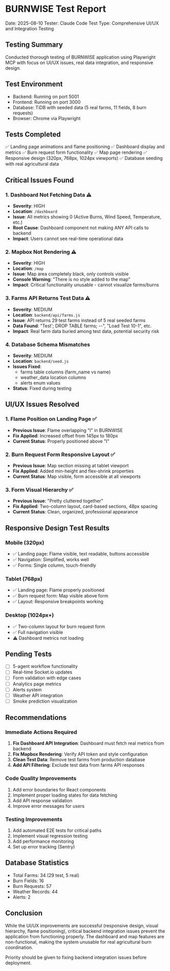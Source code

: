 # BURNWISE Test Report
Date: 2025-08-10
Tester: Claude Code
Test Type: Comprehensive UI/UX and Integration Testing

## Testing Summary
Conducted thorough testing of BURNWISE application using Playwright MCP with focus on UI/UX issues, real data integration, and responsive design.

## Test Environment
- Backend: Running on port 5001
- Frontend: Running on port 3000  
- Database: TiDB with seeded data (5 real farms, 11 fields, 8 burn requests)
- Browser: Chrome via Playwright

## Tests Completed
✅ Landing page animations and flame positioning
✅ Dashboard display and metrics
✅ Burn request form functionality
✅ Map page rendering
✅ Responsive design (320px, 768px, 1024px viewports)
✅ Database seeding with real agricultural data

## Critical Issues Found

### 1. Dashboard Not Fetching Data ⚠️
- **Severity**: HIGH
- **Location**: `/dashboard`
- **Issue**: All metrics showing 0 (Active Burns, Wind Speed, Temperature, etc.)
- **Root Cause**: Dashboard component not making ANY API calls to backend
- **Impact**: Users cannot see real-time operational data

### 2. Mapbox Not Rendering ⚠️
- **Severity**: HIGH  
- **Location**: `/map`
- **Issue**: Map area completely black, only controls visible
- **Console Warning**: "There is no style added to the map"
- **Impact**: Critical functionality unusable - cannot visualize farms/burns

### 3. Farms API Returns Test Data ⚠️
- **Severity**: MEDIUM
- **Location**: `backend/api/farms.js`
- **Issue**: API returns 29 test farms instead of 5 real seeded farms
- **Data Found**: "Test'; DROP TABLE farms; --", "Load Test 10-1", etc.
- **Impact**: Real farm data buried among test data, potential security risk

### 4. Database Schema Mismatches
- **Severity**: MEDIUM
- **Location**: `backend/seed.js`
- **Issues Fixed**: 
  - farms table columns (farm_name vs name)
  - weather_data location columns
  - alerts enum values
- **Status**: Fixed during testing

## UI/UX Issues Resolved

### 1. Flame Position on Landing Page ✅
- **Previous Issue**: Flame overlapping "I" in BURNWISE
- **Fix Applied**: Increased offset from 145px to 180px
- **Current Status**: Properly positioned above "I"

### 2. Burn Request Form Responsive Layout ✅
- **Previous Issue**: Map section missing at tablet viewport
- **Fix Applied**: Added min-height and flex-shrink properties
- **Current Status**: Map visible, form accessible at all viewports

### 3. Form Visual Hierarchy ✅
- **Previous Issue**: "Pretty cluttered together"
- **Fix Applied**: Two-column layout, card-based sections, 48px spacing
- **Current Status**: Clean, organized, professional appearance

## Responsive Design Test Results

### Mobile (320px)
- ✅ Landing page: Flame visible, text readable, buttons accessible
- ✅ Navigation: Simplified, works well
- ✅ Forms: Single column, touch-friendly

### Tablet (768px)
- ✅ Landing page: Flame properly positioned
- ✅ Burn request form: Map visible above form
- ✅ Layout: Responsive breakpoints working

### Desktop (1024px+)
- ✅ Two-column layout for burn request form
- ✅ Full navigation visible
- ⚠️ Dashboard metrics not loading

## Pending Tests
- [ ] 5-agent workflow functionality
- [ ] Real-time Socket.io updates
- [ ] Form validation with edge cases
- [ ] Analytics page metrics
- [ ] Alerts system
- [ ] Weather API integration
- [ ] Smoke prediction visualization

## Recommendations

### Immediate Actions Required
1. **Fix Dashboard API Integration**: Dashboard must fetch real metrics from backend
2. **Fix Mapbox Rendering**: Verify API token and style configuration
3. **Clean Test Data**: Remove test farms from production database
4. **Add API Filtering**: Exclude test data from farms API responses

### Code Quality Improvements
1. Add error boundaries for React components
2. Implement proper loading states for data fetching
3. Add API response validation
4. Improve error messages for users

### Testing Improvements
1. Add automated E2E tests for critical paths
2. Implement visual regression testing
3. Add performance monitoring
4. Set up error tracking (Sentry)

## Database Statistics
- Total Farms: 34 (29 test, 5 real)
- Burn Fields: 16
- Burn Requests: 57
- Weather Records: 44
- Alerts: 2

## Conclusion
While the UI/UX improvements are successful (responsive design, visual hierarchy, flame positioning), critical backend integration issues prevent the application from functioning properly. The dashboard and map features are non-functional, making the system unusable for real agricultural burn coordination.

Priority should be given to fixing backend integration issues before deployment.